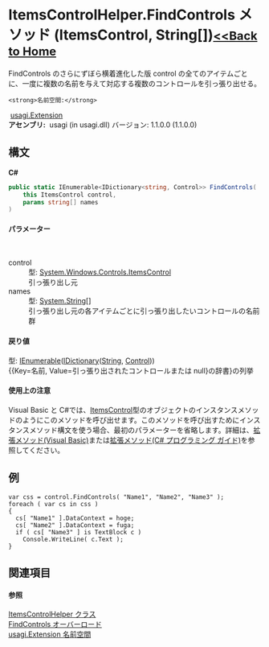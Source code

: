 # ItemsControlHelper.FindControls メソッド (ItemsControl, String[])<small>[<<Back to Home](https://github.com/usagi/usagi.cs/blob/master/Help/Home.md)</small> 

FindControls のさらにずぼら横着進化した版 control の全てのアイテムごとに、一度に複数の名前を与えて対応する複数のコントロールを引っ張り出せる。


    <strong>名前空間:</strong>
&nbsp;<a href="N_usagi_Extension.md">usagi.Extension</a><br /><strong>アセンブリ:</strong>
&nbsp;usagi (in usagi.dll) バージョン: 1.1.0.0 (1.1.0.0)

## 構文

**C#**<br />
``` C#
public static IEnumerable<IDictionary<string, Control>> FindControls(
	this ItemsControl control,
	params string[] names
)
```


#### パラメーター
&nbsp;<dl><dt>control</dt><dd>型: <a href="http://msdn2.microsoft.com/ja-jp/library/ms611045" target="_blank">System.Windows.Controls.ItemsControl</a><br />引っ張り出し元</dd><dt>names</dt><dd>型: <a href="http://msdn2.microsoft.com/ja-jp/library/s1wwdcbf" target="_blank">System.String</a>[]<br />引っ張り出し元の各アイテムごとに引っ張り出したいコントロールの名前群</dd></dl>

#### 戻り値
型: <a href="http://msdn2.microsoft.com/ja-jp/library/9eekhta0" target="_blank">IEnumerable</a>(<a href="http://msdn2.microsoft.com/ja-jp/library/s4ys34ea" target="_blank">IDictionary</a>(<a href="http://msdn2.microsoft.com/ja-jp/library/s1wwdcbf" target="_blank">String</a>, <a href="http://msdn2.microsoft.com/ja-jp/library/ms609826" target="_blank">Control</a>))<br />{{Key=名前, Value=引っ張り出されたコントロールまたは null}の辞書}の列挙

#### 使用上の注意
Visual Basic と C#では、<a href="http://msdn2.microsoft.com/ja-jp/library/ms611045" target="_blank">ItemsControl</a>型のオブジェクトのインスタンスメソッドのようにこのメソッドを呼び出せます。このメソッドを呼び出すためにインスタンスメソッド構文を使う場合、最初のパラメーターを省略します。詳細は、<a href="http://msdn.microsoft.com/ja-jp/library/bb384936.aspx" target="_blank">拡張メソッド(Visual Basic)</a>または<a href="http://msdn.microsoft.com/ja-jp/library/bb383977.aspx" target="_blank">拡張メソッド(C# プログラミング ガイド)</a>を参照してください。

## 例

```
var css = control.FindControls( "Name1", "Name2", "Name3" );
foreach ( var cs in css )
{
  cs[ "Name1" ].DataContext = hoge;
  cs[ "Name2" ].DataContext = fuga;
  if ( cs[ "Name3" ] is TextBlock c )
    Console.WriteLine( c.Text );
}
```


## 関連項目


#### 参照
<a href="T_usagi_Extension_ItemsControlHelper.md">ItemsControlHelper クラス</a><br /><a href="Overload_usagi_Extension_ItemsControlHelper_FindControls.md">FindControls オーバーロード</a><br /><a href="N_usagi_Extension.md">usagi.Extension 名前空間</a><br />